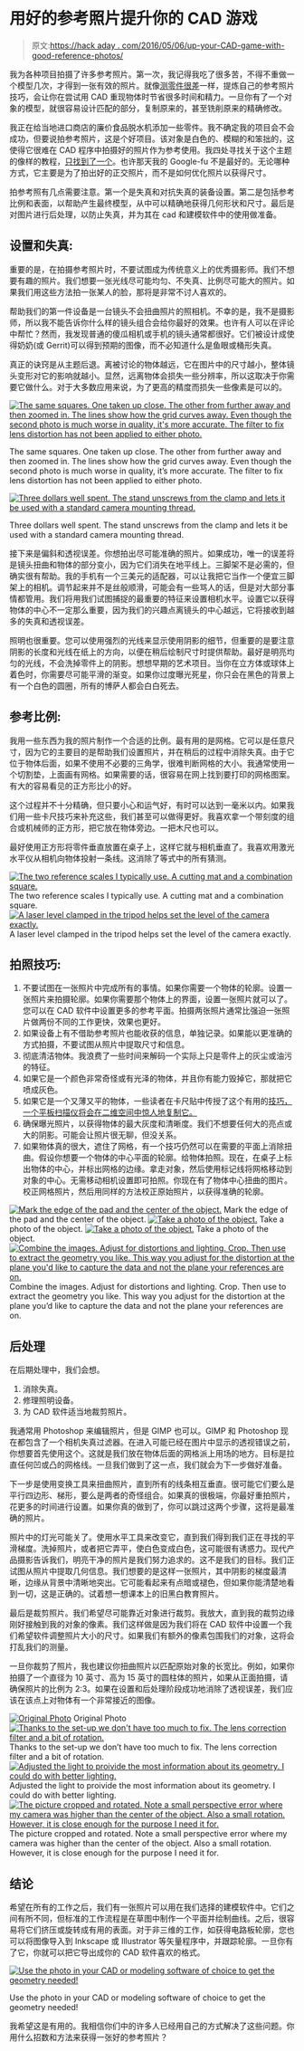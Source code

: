 # 用好的参考照片提升你的 CAD 游戏

> 原文:[https://hack aday . com/2016/05/06/up-your-CAD-game-with-good-reference-photos/](https://hackaday.com/2016/05/06/up-your-cad-game-with-good-reference-photos/)

我为各种项目拍摄了许多参考照片。第一次，我记得我吃了很多苦，不得不重做一个模型几次，才得到一张有效的照片。就像[测零件很差](http://hackaday.com/2016/04/15/measuring-parts-badly-for-accurate-reverse-engineering/)一样，提炼自己的参考照片技巧，会让你在尝试用 CAD 重现物体时节省很多时间和精力。一旦你有了一个对象的模型，就很容易设计匹配的部分，复制原来的，甚至铣削原来的精确修改。

我正在给当地进口商店的廉价食品脱水机添加一些零件。我不确定我的项目会不会成功，但要说拍参考照片，这是个好项目。该对象是白色的、模糊的和笨拙的，这使得它很难在 CAD 程序中拍摄好的照片作为参考使用。我四处寻找关于这个主题的像样的教程，[只找到了一个](http://www.smallartworks.ca/CustomerGallery/PictureHints/Ortho.html)。也许那天我的 Google-fu 不是最好的。无论哪种方式，它主要是为了拍出好的正交照片，而不是如何优化照片以获得尺寸。

拍参考照有几点需要注意。第一个是失真和对抗失真的装备设置。第二是包括参考比例和表面，以帮助产生最终模型，从中可以精确地获得几何形状和尺寸。最后是对图片进行后处理，以防止失真，并为其在 cad 和建模软件中的使用做准备。

## 设置和失真:

重要的是，在拍摄参考照片时，不要试图成为传统意义上的优秀摄影师。我们不想要有趣的照片。我们想要一张光线尽可能均匀、不失真、比例尽可能大的照片。如果我们用这些方法拍一张某人的脸，那将是非常不讨人喜欢的。

帮助我们的第一件设备是一台镜头不会扭曲照片的照相机。不幸的是，我不是摄影师，所以我不能告诉你什么样的镜头组合会给你最好的效果。也许有人可以在评论中帮忙？然而，我发现普通的傻瓜相机或手机的镜头通常都很好。它们被设计成使得奶奶(或 Gerrit)可以得到预期的图像，而不必知道什么是鱼眼或桶形失真。

真正的诀窍是从主题后退。离被讨论的物体越远，它在图片中的尺寸越小，整体镜头变形对它的影响就越小。显然，远离物体会损失一些分辨率，所以这取决于你需要它做什么。对于大多数应用来说，为了更高的精度而损失一些像素是可以的。

[![The same squares. One taken up close. The other from further away and then zoomed in. The lines show how the grid curves away. Even though the second photo is much worse in quality, it's more accurate. The filter to fix lens distortion has not been applied to either photo.](../Images/f1734c37934b7da9224dde2364f6d6fa.png)](https://hackaday.com/wp-content/uploads/2016/04/distortion.jpg)

The same squares. One taken up close. The other from further away and then zoomed in. The lines show how the grid curves away. Even though the second photo is much worse in quality, it’s more accurate. The filter to fix lens distortion has not been applied to either photo.

[![Three dollars well spent. The stand unscrews from the clamp and lets it be used with a standard camera mounting thread.](../Images/003754f300f337f0c0b96747d9594f0c.png)](https://hackaday.com/wp-content/uploads/2016/04/2016-04-28-15-54.jpg)

Three dollars well spent. The stand unscrews from the clamp and lets it be used with a standard camera mounting thread.

接下来是偏斜和透视误差。你想拍出尽可能准确的照片。如果成功，唯一的误差将是镜头扭曲和物体的部分变小，因为它们消失在地平线上。三脚架不是必需的，但确实很有帮助。我的手机有一个三美元的适配器，可以让我把它当作一个便宜三脚架上的相机。调节起来并不是丝般顺滑，可能会有一些骂人的话，但是对大部分事情都管用。我们将用我们试图捕捉的最重要的特征来设置相机水平。设置它以获得物体的中心不一定那么重要，因为我们的兴趣点离镜头的中心越远，它将接收到越多的失真和透视误差。

照明也很重要。您可以使用强烈的光线来显示使用阴影的细节，但重要的是要注意阴影的长度和光线在纸上的方向，以便在稍后绘制尺寸时提供帮助。最好是明亮均匀的光线，不会洗掉零件上的阴影。想想早期的艺术项目。当你在立方体或球体上着色时，你需要尽可能平滑的渐变。如果你过度曝光死星，你只会在黑色的背景上有一个白色的圆圈，所有的博萨人都会白白死去。

## 参考比例:

我用一些东西为我的照片制作一个合适的比例。最有用的是网格。它可以是任意尺寸，因为它的主要目的是帮助我们设置照片，并在稍后的过程中消除失真。由于它位于物体后面，如果不使用不必要的三角学，很难判断网格的大小。我通常使用一个切割垫，上面画有网格。如果需要的话，很容易在网上找到要打印的网格图案。有大的容易看见的正方形比小的好。

这个过程并不十分精确，但只要小心和运气好，有时可以达到一毫米以内。如果我们用一些卡尺技巧来补充这些，我们甚至可以做得更好。我喜欢拿一个带刻度的组合或机械师的正方形，把它放在物体旁边。一把木尺也可以。

最好使用正方形将零件垂直放置在桌子上，这样它就与相机垂直了。我喜欢用激光水平仪从相机向物体投射一条线。这消除了等式中的所有猜测。

 [![The two reference scales I typically use. A cutting mat and a combination square.](../Images/977977b75f36cbe214c9fd71f1380658.png "The two reference scales I typically use. A cutting mat and a combination square.")](https://hackaday.com/2016/05/06/up-your-cad-game-with-good-reference-photos/scales/) The two reference scales I typically use. A cutting mat and a combination square. [![A laser level clamped in the tripod helps set the level of the camera exactly.](../Images/f2e2dc3e863a1e66c45363879634b46e.png "A laser level clamped in the tripod helps set the level of the camera exactly.")](https://hackaday.com/2016/05/06/up-your-cad-game-with-good-reference-photos/lasers-4/) A laser level clamped in the tripod helps set the level of the camera exactly.

## 拍照技巧:

1.  不要试图在一张照片中完成所有的事情。如果你需要一个物体的轮廓。设置一张照片来拍摄轮廓。如果你需要那个物体上的界面，设置一张照片就可以了。您可以在 CAD 软件中设置更多的参考平面。拍摄两张照片通常比强迫一张照片做两份不同的工作更快，效果也更好。
2.  如果设备上有不借助参考照片也能收获的信息，单独记录。如果能以更准确的方式拍摄，不要试图从照片中提取尺寸和信息。
3.  彻底清洁物体。我浪费了一些时间来解码一个实际上只是零件上的灰尘或油污的特征。
4.  如果它是一个颜色非常奇怪或有光泽的物体，并且你有能力毁掉它，那就把它喷成灰色。
5.  如果它是一个又薄又平的物体，一些读者在卡尺贴中传授了这个有用的[技巧，一个平板扫描仪将会在二维空间中惊人地复制它。](http://hackaday.com/2016/04/15/measuring-parts-badly-for-accurate-reverse-engineering/)
6.  确保曝光照片，以获得物体的最大灰度和清晰度。我们不想要任何大的亮点或大的阴影。可能会让照片很无聊，但没关系。
7.  如果物体真的很大，遮住了网格，有一个技巧仍然可以在需要的平面上消除扭曲。假设你想要一个物体的中心平面的轮廓。给物体拍照。现在，在桌子上标出物体的中心，并标出网格的边缘。拿走对象，然后使用标记线将网格移动到对象的中心。无需移动相机设置即可拍照。你现在有了物体中心扭曲的图片。校正网格照片，然后用同样的方法校正原始照片，以获得准确的轮廓。

 [![Mark the edge of the pad and the center of the object.](../Images/9026d66e70133be5e77b97e8fc96587c.png "Mark the edge of the pad and the center of the object.")](https://hackaday.com/2016/05/06/up-your-cad-game-with-good-reference-photos/markthemiddle/) Mark the edge of the pad and the center of the object. [![Take a photo of the object.](../Images/009c8658c91028ed6089aaf1ed912c87.png "Take a photo of the object.")](https://hackaday.com/2016/05/06/up-your-cad-game-with-good-reference-photos/original-place/) Take a photo of the object. [![Take a photo of the object.](../Images/0ee97f77641a6e3a65af502625670587.png "Take a photo of the object.")](https://hackaday.com/2016/05/06/up-your-cad-game-with-good-reference-photos/moveforward/) Take a photo of the object. [![Combine the images. Adjust for distortions and lighting. Crop. Then use to extract the geometry you like. This way you adjust for the distortion at the plane you'd like to capture the data and not the plane your references are on.](../Images/b739b0a94b6ec1693e07c43ea55f0375.png "Combine the images. Adjust for distortions and lighting. Crop. Then use to extract the geometry you like. This way you adjust for the distortion at the plane you'd like to capture the data and not the plane your references are on.")](https://hackaday.com/2016/05/06/up-your-cad-game-with-good-reference-photos/extract/) Combine the images. Adjust for distortions and lighting. Crop. Then use to extract the geometry you like. This way you adjust for the distortion at the plane you’d like to capture the data and not the plane your references are on.

## 后处理

在后期处理中，我们会想。

1.  消除失真。
2.  修理照明设备。
3.  为 CAD 软件适当地裁剪照片。

我通常用 Photoshop 来编辑照片，但是 GIMP 也可以。GIMP 和 Photoshop 现在都包含了一个相机失真过滤器。在进入可能已经在图片中显示的透视错误之前，你想要首先使用这个。这就是我们放在物体后面的网格派上用场的地方。目标是拉直任何凹或凸的网格线。一旦我们做到了这一点，我们就会为下一步做好准备。

下一步是使用变换工具来扭曲照片，直到所有的线条相互垂直。很可能它们要么是平行四边形、梯形，要么是两者的奇怪组合。如果真的很极端，你最好重拍照片，花更多的时间进行设置。如果你真的做到了，你可以跳过这两个步骤，这将是最准确的照片。

照片中的灯光可能关了。使用水平工具来改变它，直到我们得到我们正在寻找的平滑梯度。洗掉照片，或者把它弄平，使白色变成白色，这可能很有诱惑力。现代产品摄影告诉我们，明亮干净的照片是我们努力追求的。这不是我们的目标。我们正试图从照片中提取几何信息。我们想要的是这样一张照片，其中阴影的梯度最清晰，边缘从背景中清晰地突出。它可能看起来有点暗或褪色，但如果你能清楚地看到一切，这是正确的。试着想一想课本上的旧黑白教育照片。

最后是裁剪照片。我们希望尽可能靠近对象进行裁剪。我放大，直到我的裁剪边缘刚好接触到我的对象的像素。我们这样做是因为我们将在 CAD 软件中设置一个我们希望软件调整照片大小的尺寸。如果我们有额外的像素包围我们的对象，这将会打乱我们的测量。

一旦你裁剪了照片，我也建议你扭曲照片以匹配原始对象的长宽比。例如，如果你拍摄了一个直径为 10 英寸、高为 15 英寸的圆柱体的照片，如果从正面拍摄，请确保照片的比例为 2:3。如果在设置和后处理阶段成功地消除了透视误差，我们应该在该点上对物体有一个非常接近的图像。

 [![Original Photo](../Images/943b8c6b2073bcbe10bdfcaca5fa1b39.png "2016-04-29 10.39.16")](https://hackaday.com/2016/05/06/up-your-cad-game-with-good-reference-photos/2016-04-29-10-39-16/) Original Photo [![Thanks to the set-up we don't have too much to fix. The lens correction filter and a bit of rotation.](../Images/4e85da627bd8f56ed31e0f0233835d61.png "lenscorrect")](https://hackaday.com/2016/05/06/up-your-cad-game-with-good-reference-photos/lenscorrect/) Thanks to the set-up we don’t have too much to fix. The lens correction filter and a bit of rotation. [![Adjusted the light to proivide the most information about its geometry. I could do with better lighting.](../Images/cdde93dd2bfb9431e3a2dbca2cebe284.png "adjusted-colors")](https://hackaday.com/2016/05/06/up-your-cad-game-with-good-reference-photos/adjusted-colors/) Adjusted the light to proivide the most information about its geometry. I could do with better lighting. [![The picture cropped and rotated. Note a small perspective error where my camera was higher than the center of the object. Also a small rotation. However, it is close enough for the purpose I need it for.](../Images/d243569e8cc8bc00d283f888bc98116e.png "crop")](https://hackaday.com/2016/05/06/up-your-cad-game-with-good-reference-photos/crop/) The picture cropped and rotated. Note a small perspective error where my camera was higher than the center of the object. Also a small rotation. However, it is close enough for the purpose I need it for.

## 结论

希望在所有的工作之后，我们有一张照片可以用在我们选择的建模软件中。它们之间有所不同，但标准的工作流程是在草图中制作一个平面并绘制曲线。之后，很容易将它们挤压或旋转成有用的表面。对于非三维的工作，如获得电路板轮廓，您也可以将图像导入到 Inkscape 或 Illustrator 等矢量程序中，并跟踪轮廓。一旦你有了它，你就可以把它导出成你的 CAD 软件喜欢的格式。

[![Use the photo in your CAD or modeling software of choice to get the geometry needed!](../Images/bbdf5ab4ac41b81fcdce4b5a3489cdf3.png)](https://hackaday.com/wp-content/uploads/2016/04/blerg10.jpg)

Use the photo in your CAD or modeling software of choice to get the geometry needed!

我希望这是有用的。我相信你们中的许多人已经用自己的方式解决了这些问题。你用什么招数和方法来获得一张好的参考照片？